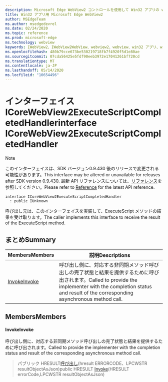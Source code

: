```yaml
---
description: Microsoft Edge WebView2 コントロールを使用して Win32 アプリの web コンテンツをホストする
title: Win32 アプリ用 Microsoft Edge WebView2
author: MSEdgeTeam
ms.author: msedgedevrel
ms.date: 02/24/2020
ms.topic: reference
ms.prod: microsoft-edge
ms.technology: webview
keywords: IWebView2、IWebView2WebView、webview2、webview、win32 アプリ、win32、edge、ICoreWebView2、ICoreWebView2Host、browser control、edge html
ms.openlocfilehash: 480b79cce673be530219718fb7f4920f5d1e80ae
ms.sourcegitcommit: 07cda56425e5fdf90eeb3972e17041261bf720cd
ms.translationtype: MT
ms.contentlocale: ja-JP
ms.lasthandoff: 05/14/2020
ms.locfileid: "10654496"
---
```

# <span data-ttu-id="eac68-104">インターフェイス ICoreWebView2ExecuteScriptCompletedHandler</span><span class="sxs-lookup"><span data-stu-id="eac68-104">interface ICoreWebView2ExecuteScriptCompletedHandler</span></span> 

> [!NOTE]
> <span data-ttu-id="eac68-105">このインターフェイスは、SDK バージョン0.9.430 後のリリースで変更される可能性があります。</span><span class="sxs-lookup"><span data-stu-id="eac68-105">This interface may be altered or unavailable for releases after SDK version 0.9.430.</span></span> <span data-ttu-id="eac68-106">最新 API リファレンスについては、[リファレンス](../../../webview2-api-reference.md)を参照してください。</span><span class="sxs-lookup"><span data-stu-id="eac68-106">Please refer to [Reference](../../../webview2-api-reference.md) for the latest API reference.</span></span>

```
interface ICoreWebView2ExecuteScriptCompletedHandler
  : public IUnknown
```

<span data-ttu-id="eac68-107">呼び出し元は、このインターフェイスを実装して、ExecuteScript メソッドの結果を受け取ります。</span><span class="sxs-lookup"><span data-stu-id="eac68-107">The caller implements this interface to receive the result of the ExecuteScript method.</span></span>

## <span data-ttu-id="eac68-108">まとめ</span><span class="sxs-lookup"><span data-stu-id="eac68-108">Summary</span></span>

 <span data-ttu-id="eac68-109">Members</span><span class="sxs-lookup"><span data-stu-id="eac68-109">Members</span></span>                        | <span data-ttu-id="eac68-110">説明</span><span class="sxs-lookup"><span data-stu-id="eac68-110">Descriptions</span></span>
--------------------------------|---------------------------------------------
[<span data-ttu-id="eac68-111">Invoke</span><span class="sxs-lookup"><span data-stu-id="eac68-111">Invoke</span></span>](#invoke) | <span data-ttu-id="eac68-112">呼び出し側に、対応する非同期メソッド呼び出しの完了状態と結果を提供するために呼び出されます。</span><span class="sxs-lookup"><span data-stu-id="eac68-112">Called to provide the implementer with the completion status and result of the corresponding asynchronous method call.</span></span>

## <span data-ttu-id="eac68-113">Members</span><span class="sxs-lookup"><span data-stu-id="eac68-113">Members</span></span>

#### <span data-ttu-id="eac68-114">Invoke</span><span class="sxs-lookup"><span data-stu-id="eac68-114">Invoke</span></span> 

<span data-ttu-id="eac68-115">呼び出し側に、対応する非同期メソッド呼び出しの完了状態と結果を提供するために呼び出されます。</span><span class="sxs-lookup"><span data-stu-id="eac68-115">Called to provide the implementer with the completion status and result of the corresponding asynchronous method call.</span></span>

> <span data-ttu-id="eac68-116">パブリック HRESULT[呼び出し](#invoke)(hresult ERRORCODE、LPCWSTR resultObjectAsJson)</span><span class="sxs-lookup"><span data-stu-id="eac68-116">public HRESULT [Invoke](#invoke)(HRESULT errorCode,LPCWSTR resultObjectAsJson)</span></span>

